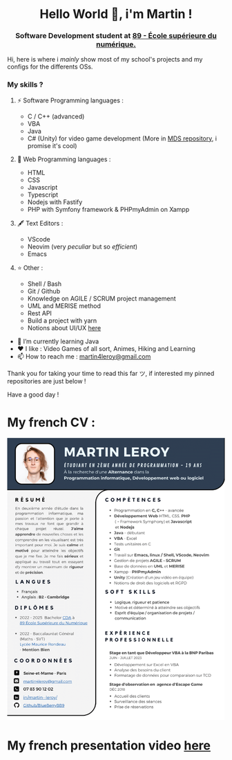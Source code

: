 <h1 align="center">Hello World 👋, i'm Martin !</h1>

<h3 align="center">Software Development student at <a href="https://www.ecole-89.com/">89 - École supérieure du numérique.</a></h3>

Hi, here is where i *mainly* show most of my school's projects and my configs for the differents OSs.

### My skills ?

1. ⚡ Software Programming languages :
    - C / C++ (advanced)
    - VBA
    - Java
    - C# (Unity) for video game development (More in [MDS repository](https://github.com/BlueBerryBB9/MedievalDeliverySimulator), i promise it's cool)

2. 🔭 Web Programming languages :
    - HTML
    - CSS
    - Javascript
    - Typescript
    - Nodejs with Fastify
    - PHP with Symfony framework & PHPmyAdmin on Xampp

3. 🖋️ Text Editors :
    - VScode
    - Neovim (very *peculiar* but so *efficient*)
    - Emacs

5. ⭐ Other :
    - Shell / Bash
    - Git / Github
    - Knowledge on AGILE / SCRUM project management
    - UML and MERISE method
    - Rest API
    - Build a project with yarn
    - Notions about UI/UX [here](https://github.com/BlueBerryBB9/Ideation_design_thinking)

- 🌱 I’m currently learning Java
- ❤️ I like : Video Games of all sort, Animes, Hiking and Learning
- 📫 How to reach me : [martin4leroy@gmail.com](mailto:martin4leroy@gmail.com)

Thank you for taking your time to read this far ツ, if interested my pinned repositories are just below !

Have a good day !

# My french CV :

![Image de mon CV](/CVfrench-1.png)

# My french presentation video [here](https://www.youtube.com/watch?v=SemIjcZRaLQ)
